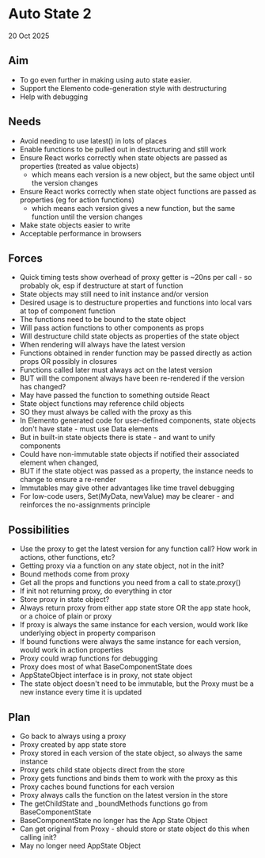 Auto State 2
============

20 Oct 2025

Aim
---

- To go even further in making using auto state easier.
- Support the Elemento code-generation style with destructuring
- Help with debugging

Needs
-----

- Avoid needing to use latest() in lots of places
- Enable functions to be pulled out in destructuring and still work
- Ensure React works correctly when state objects are passed as properties (treated as value objects)
  - which means each version is a new object, but the same object until the version changes
- Ensure React works correctly when state object functions are passed as properties (eg for action functions)
  - which means each version gives a new function, but the same function until the version changes
- Make state objects easier to write
- Acceptable performance in browsers

Forces
------

- Quick timing tests show overhead of proxy getter is ~20ns per call - so probably ok, esp if destructure at start of function
- State objects may still need to init instance and/or version
- Desired usage is to destructure properties and functions into local vars at top of component function
- The functions need to be bound to the state object
- Will pass action functions to other components as props
- Will destructure child state objects as properties of the state object
- When rendering will always have the latest version
- Functions obtained in render function may be passed directly as action props OR possibly in closures
- Functions called later must always act on the latest version
- BUT will the component always have been re-rendered if the version has changed?
- May have passed the function to something outside React
- State object functions may reference child objects
- SO they must always be called with the proxy as this
- In Elemento generated code for user-defined components, state objects don't have state - must use Data elements
- But in built-in state objects there is state - and want to unify components
- Could have non-immutable state objects if notified their associated element when changed,
- BUT if the state object was passed as a property, the instance needs to change to ensure a re-render
- Immutables may give other advantages like time travel debugging
- For low-code users, Set(MyData, newValue) may be clearer - and reinforces the no-assignments principle

Possibilities
-------------

- Use the proxy to get the latest version for any function call?  How work in actions, other functions, etc?
- Getting proxy via a function on any state object, not in the init?
- Bound methods come from proxy
- Get all the props and functions you need from a call to state.proxy()
- If init not returning proxy, do everything in ctor
- Store proxy in state object?
- Always return proxy from either app state store OR the app state hook, or a choice of plain or proxy
- If proxy is always the same instance for each version, would work like underlying object in property comparison
- If bound functions were always the same instance for each version, would work in action properties
- Proxy could wrap functions for debugging
- Proxy does most of what BaseComponentState does
- AppStateObject interface is in proxy, not state object
- The state object doesn't need to be immutable, but the Proxy must be a new instance every time it is updated

Plan
----

- Go back to always using a proxy
- Proxy created by app state store
- Proxy stored in each version of the state object, so always the same instance
- Proxy gets child state objects direct from the store
- Proxy gets functions and binds them to work with the proxy as this
- Proxy caches bound functions for each version
- Proxy always calls the function on the latest version in the store
- The getChildState and _boundMethods functions go from BaseComponentState
- BaseComponentState no longer has the App State Object
- Can get original from Proxy - should store or state object do this when calling init?
- May no longer need AppState Object
